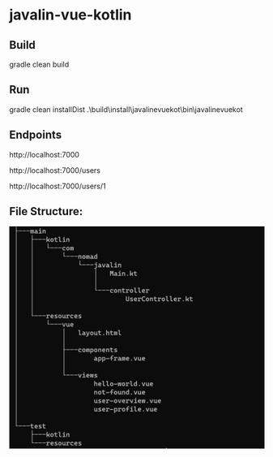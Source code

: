 # javalin-vue-kotlin


## Build
gradle clean build


## Run
gradle clean installDist
.\build\install\javalinevuekot\bin\javalinevuekot


## Endpoints

http://localhost:7000

http://localhost:7000/users

http://localhost:7000/users/1


## File Structure:

![alt text](readme-resource/javalin-vue-files.JPG)
